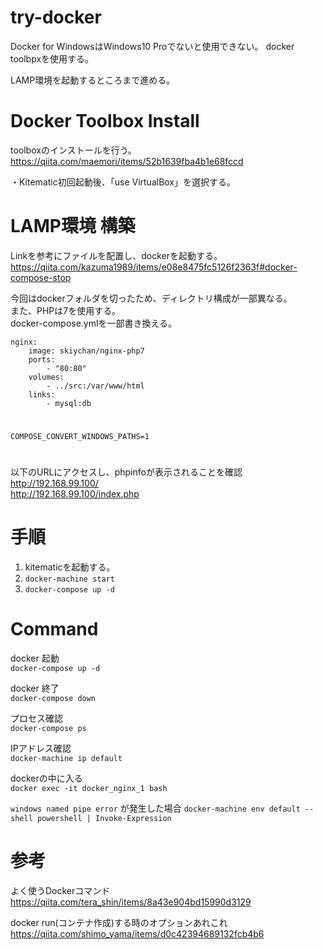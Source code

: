 try-docker
====

Docker for WindowsはWindows10 Proでないと使用できない。
docker toolbpxを使用する。

LAMP環境を起動するところまで進める。

# Docker Toolbox Install
toolboxのインストールを行う。  
https://qiita.com/maemori/items/52b1639fba4b1e68fccd  
  
・Kitematic初回起動後、「use VirtualBox」を選択する。  

# LAMP環境 構築
Linkを参考にファイルを配置し、dockerを起動する。  
https://qiita.com/kazuma1989/items/e08e8475fc5126f2363f#docker-compose-stop  

今回はdockerフォルダを切ったため、ディレクトリ構成が一部異なる。  
また、PHPは7を使用する。  
docker-compose.ymlを一部書き換える。

```
nginx:
    image: skiychan/nginx-php7
    ports:
        - "80:80"
    volumes:
        - ../src:/var/www/html
    links:
        - mysql:db
```

#
`COMPOSE_CONVERT_WINDOWS_PATHS=1`

#   
以下のURLにアクセスし、phpinfoが表示されることを確認  
http://192.168.99.100/  
http://192.168.99.100/index.php

# 手順
1. kitematicを起動する。
2. `docker-machine start`
3. `docker-compose up -d`

# Command  
docker 起動  
``
docker-compose up -d
``

docker 終了  
``
docker-compose down
``
  
  
プロセス確認  
``
docker-compose ps
``
  
IPアドレス確認  
``
docker-machine ip default
``

dockerの中に入る  
``
docker exec -it docker_nginx_1 bash
``

`windows named pipe error` が発生した場合
``
docker-machine env default --shell powershell | Invoke-Expression
``

# 参考
よく使うDockerコマンド  
https://qiita.com/tera_shin/items/8a43e904bd15990d3129

docker run(コンテナ作成)する時のオプションあれこれ  
https://qiita.com/shimo_yama/items/d0c42394689132fcb4b6


